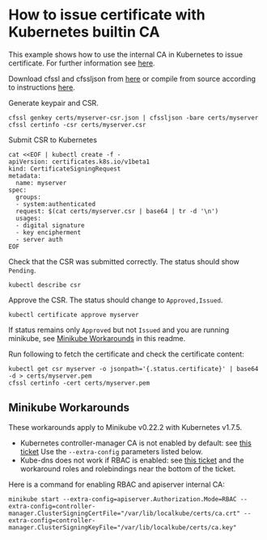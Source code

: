 # How to issue certificate with Kubernetes builtin CA

This example shows how to use the internal CA in Kubernetes to issue
certificate.  For further information see
[here](https://kubernetes.io/docs/tasks/tls/managing-tls-in-a-cluster/).

Download cfssl and cfssljson from [here](https://pkg.cfssl.org/) or
compile from source according to instructions
[here](https://github.com/cloudflare/cfssl/).

Generate keypair and CSR.

    cfssl genkey certs/myserver-csr.json | cfssljson -bare certs/myserver
    cfssl certinfo -csr certs/myserver.csr

Submit CSR to Kubernetes

    cat <<EOF | kubectl create -f -
    apiVersion: certificates.k8s.io/v1beta1
    kind: CertificateSigningRequest
    metadata:
      name: myserver
    spec:
      groups:
      - system:authenticated
      request: $(cat certs/myserver.csr | base64 | tr -d '\n')
      usages:
      - digital signature
      - key encipherment
      - server auth
    EOF

Check that the CSR was submitted correctly.  The status should show `Pending`.

    kubectl describe csr

Approve the CSR. The status should change to `Approved,Issued`.

    kubectl certificate approve myserver

If status remains only `Approved` but not `Issued` and you are running
minikube, see [Minikube Workarounds](#minikube-workarounds) in this readme.

Run following to fetch the certificate and check the certificate content:

    kubectl get csr myserver -o jsonpath='{.status.certificate}' | base64 -d > certs/myserver.pem
    cfssl certinfo -cert certs/myserver.pem


## Minikube Workarounds

These workarounds apply to Minikube v0.22.2 with Kubernetes v1.7.5.

* Kubernetes controller-manager CA is not enabled by default: see
  [this ticket](https://github.com/kubernetes/minikube/issues/1647) Use
  the `--extra-config` parameters listed below.
* Kube-dns does not work if RBAC is enabled: see
  [this ticket](https://github.com/kubernetes/minikube/issues/1734)
  and the workaround roles and rolebindings near the bottom of the
  ticket.

Here is a command for enabling RBAC and apiserver internal CA:

    minikube start --extra-config=apiserver.Authorization.Mode=RBAC --extra-config=controller-manager.ClusterSigningCertFile="/var/lib/localkube/certs/ca.crt" --extra-config=controller-manager.ClusterSigningKeyFile="/var/lib/localkube/certs/ca.key"
